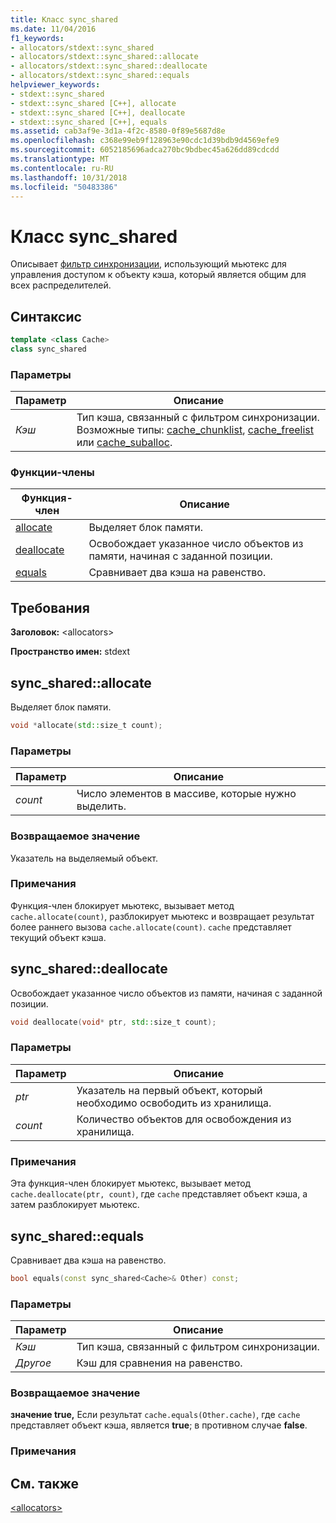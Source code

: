 ```yaml
---
title: Класс sync_shared
ms.date: 11/04/2016
f1_keywords:
- allocators/stdext::sync_shared
- allocators/stdext::sync_shared::allocate
- allocators/stdext::sync_shared::deallocate
- allocators/stdext::sync_shared::equals
helpviewer_keywords:
- stdext::sync_shared
- stdext::sync_shared [C++], allocate
- stdext::sync_shared [C++], deallocate
- stdext::sync_shared [C++], equals
ms.assetid: cab3af9e-3d1a-4f2c-8580-0f89e5687d8e
ms.openlocfilehash: c368e99eb9f128963e90cdc1d39bdb9d4569efe9
ms.sourcegitcommit: 6052185696adca270bc9bdbec45a626dd89cdcdd
ms.translationtype: MT
ms.contentlocale: ru-RU
ms.lasthandoff: 10/31/2018
ms.locfileid: "50483386"
---
```

# <a name="syncshared-class"></a>Класс sync_shared

Описывает [фильтр синхронизации](../standard-library/allocators-header.md), использующий мьютекс для управления доступом к объекту кэша, который является общим для всех распределителей.

## <a name="syntax"></a>Синтаксис

```cpp
template <class Cache>
class sync_shared
```

### <a name="parameters"></a>Параметры

|Параметр|Описание|
|---------------|-----------------|
|*Кэш*|Тип кэша, связанный с фильтром синхронизации. Возможные типы: [cache_chunklist](../standard-library/cache-chunklist-class.md), [cache_freelist](../standard-library/cache-freelist-class.md) или [cache_suballoc](../standard-library/cache-suballoc-class.md).|

### <a name="member-functions"></a>Функции-члены

|Функция-член|Описание|
|-|-|
|[allocate](#allocate)|Выделяет блок памяти.|
|[deallocate](#deallocate)|Освобождает указанное число объектов из памяти, начиная с заданной позиции.|
|[equals](#equals)|Сравнивает два кэша на равенство.|

## <a name="requirements"></a>Требования

**Заголовок:** \<allocators>

**Пространство имен:** stdext

## <a name="allocate"></a>  sync_shared::allocate

Выделяет блок памяти.

```cpp
void *allocate(std::size_t count);
```

### <a name="parameters"></a>Параметры

|Параметр|Описание|
|---------------|-----------------|
|*count*|Число элементов в массиве, которые нужно выделить.|

### <a name="return-value"></a>Возвращаемое значение

Указатель на выделяемый объект.

### <a name="remarks"></a>Примечания

Функция-член блокирует мьютекс, вызывает метод `cache.allocate(count)`, разблокирует мьютекс и возвращает результат более раннего вызова `cache.allocate(count)`. `cache` представляет текущий объект кэша.

## <a name="deallocate"></a>  sync_shared::deallocate

Освобождает указанное число объектов из памяти, начиная с заданной позиции.

```cpp
void deallocate(void* ptr, std::size_t count);
```

### <a name="parameters"></a>Параметры

|Параметр|Описание|
|---------------|-----------------|
|*ptr*|Указатель на первый объект, который необходимо освободить из хранилища.|
|*count*|Количество объектов для освобождения из хранилища.|

### <a name="remarks"></a>Примечания

Эта функция-член блокирует мьютекс, вызывает метод `cache.deallocate(ptr, count)`, где `cache` представляет объект кэша, а затем разблокирует мьютекс.

## <a name="equals"></a>  sync_shared::equals

Сравнивает два кэша на равенство.

```cpp
bool equals(const sync_shared<Cache>& Other) const;
```

### <a name="parameters"></a>Параметры

|Параметр|Описание|
|---------------|-----------------|
|*Кэш*|Тип кэша, связанный с фильтром синхронизации.|
|*Другое*|Кэш для сравнения на равенство.|

### <a name="return-value"></a>Возвращаемое значение

**значение true,** Если результат `cache.equals(Other.cache)`, где `cache` представляет объект кэша, является **true**; в противном случае **false**.

### <a name="remarks"></a>Примечания

## <a name="see-also"></a>См. также

[\<allocators>](../standard-library/allocators-header.md)<br/>
